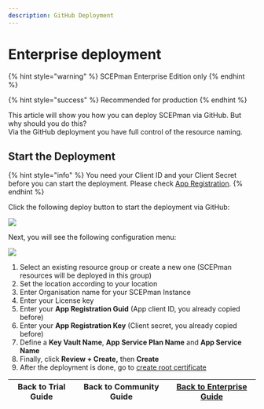 ```yaml
---
description: GitHub Deployment
---
```


# Enterprise deployment

{% hint style="warning" %}
SCEPman Enterprise Edition only
{% endhint %}

{% hint style="success" %}
Recommended for production
{% endhint %}

This article will show you how you can deploy SCEPman via GitHub. But why should you do this?\
Via the GitHub deployment you have full control of the resource naming.

## Start the Deployment

{% hint style="info" %}
You need your Client ID and your Client Secret before you can start the deployment. Please check [App Registration](../permissions/azure-app-registration.md).
{% endhint %}

Click the following deploy button to start the deployment via GitHub:

[![](https://camo.githubusercontent.com/decd8b19034344bb486631a9d3501b663b199bf367c8a9eb2c43ad0df9be10b2/687474703a2f2f617a7572656465706c6f792e6e65742f6465706c6f79627574746f6e2e706e67)](https://portal.azure.com/#create/Microsoft.Template/uri/https%3A%2F%2Fraw.githubusercontent.com%2Fscepman%2Finstall%2Fmaster%2Fazuredeploy-prod.json)

Next, you will see the following configuration menu:

![](<../../.gitbook/assets/2021-10-11 13\_34\_23-Custom deployment - Microsoft Azure and 11 more pages - C4A8 EHamed - Microsoft​.png>)

1. Select an existing resource group or create a new one (SCEPman resources will be deployed in this group)
2. Set the location according to your location
3. Enter Organisation name for your SCEPman Instance
4. Enter your License key
5. Enter your **App Registration Guid** (App client ID, you already copied before)
6. Enter your **App Registration Key** (Client secret, you already copied before)
7. Define a **Key Vault Name**, **App Service Plan Name** and **App Service Name**
8. Finally, click **Review + Create,** then **Create**
9. After the deployment is done, go to [create root certificate](../first-run-root-cert.md)

| Back to Trial Guide | Back to Community Guide | [Back to Enterprise Guide](../deployment-guides/enterprise-guide.md#step-2-deploy-scepman-base-services) |
| ------------------- | ----------------------- | -------------------------------------------------------------------------------------------------------- |
